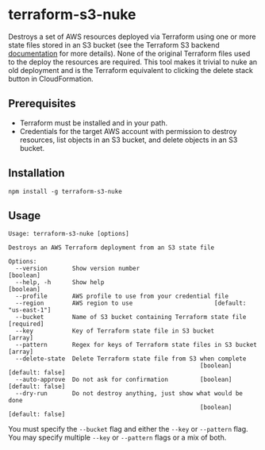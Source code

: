 # terraform-s3-nuke

Destroys a set of AWS resources deployed via Terraform using one or more state files stored in an S3 bucket (see the Terraform S3 backend [documentation](https://www.terraform.io/docs/backends/types/s3.html) for more details). None of the original Terraform files used to the deploy the resources are required. This tool makes it trivial to nuke an old deployment and is the Terraform equivalent to clicking the delete stack button in CloudFormation.

## Prerequisites

* Terraform must be installed and in your path.
* Credentials for the target AWS account with permission to destroy resources, list objects in an S3 bucket, and delete objects in an S3 bucket.

## Installation

```
npm install -g terraform-s3-nuke
```

## Usage

```
Usage: terraform-s3-nuke [options]

Destroys an AWS Terraform deployment from an S3 state file

Options:
  --version       Show version number                                  [boolean]
  --help, -h      Show help                                            [boolean]
  --profile       AWS profile to use from your credential file
  --region        AWS region to use                       [default: "us-east-1"]
  --bucket        Name of S3 bucket containing Terraform state file   [required]
  --key           Key of Terraform state file in S3 bucket               [array]
  --pattern       Regex for keys of Terraform state files in S3 bucket   [array]
  --delete-state  Delete Terraform state file from S3 when complete
                                                      [boolean] [default: false]
  --auto-approve  Do not ask for confirmation         [boolean] [default: false]
  --dry-run       Do not destroy anything, just show what would be done
                                                      [boolean] [default: false]
```

You must specify the `--bucket` flag and either the `--key` or `--pattern` flag. You may specify multiple `--key` or `--pattern` flags or a mix of both.